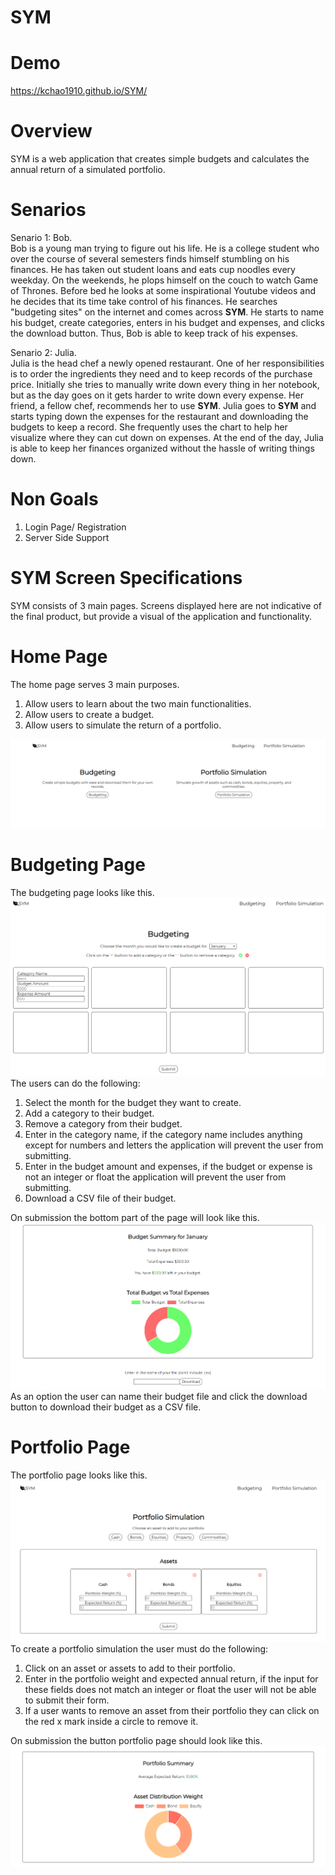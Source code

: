 # SYM

# Demo
https://kchao1910.github.io/SYM/

# Overview
SYM is a web application that creates simple budgets and calculates the annual return of a simulated portfolio.

# Senarios

Senario 1: Bob.<br>
Bob is a young man trying to figure out his life. He is a college student who over the course of several semesters finds himself stumbling on his finances. He has taken out student loans and eats cup noodles every weekday. On the weekends, he plops himself on the couch to watch Game of Thrones. Before bed he looks at some inspirational Youtube videos and he decides that its time take control of his finances. He searches "budgeting sites" on the internet and comes across <b>SYM</b>. He starts to name his budget, create categories, enters in his budget and expenses, and clicks the download button. Thus, Bob is able to keep track of his expenses. 

Senario 2: Julia.<br>
Julia is the head chef a newly opened restaurant. One of her responsibilities is to order the ingredients they need and to keep records of the purchase price. Initially she tries to manually write down every thing in her notebook, but as the day goes on it gets harder to write down every expense. Her friend, a fellow chef, recommends her to use <b>SYM</b>. Julia goes to <b>SYM</b> and starts typing down the expenses for the restaurant and downloading the budgets to keep a record. She frequently uses the chart to help her visualize where they can cut down on expenses. At the end of the day, Julia is able to keep her finances organized without the hassle of writing things down.

# Non Goals
1. Login Page/ Registration
2. Server Side Support

# SYM Screen Specifications
SYM consists of 3 main pages. Screens displayed here are not indicative of the final product, but provide a visual of the application and functionality.

# Home Page
The home page serves 3 main purposes.
1. Allow users to learn about the two main functionalities.
2. Allow users to create a budget.
3. Allow users to simulate the return of a portfolio.

<img src="homepage.png">

# Budgeting Page
The budgeting page looks like this.
<img src="budgeting_page.png">
The users can do the following:
1. Select the month for the budget they want to create.
2. Add a category to their budget.
4. Remove a category from their budget.
3. Enter in the category name, if the category name includes anything except for numbers and letters the application will prevent the user from submitting.
4. Enter in the budget amount and expenses, if the budget or expense is not an integer or float the application will prevent the user from submitting.
5. Download a CSV file of their budget.

On submission the bottom part of the page will look like this.
<img src="budget_summary.png">
As an option the user can name their budget file and click the download button to download their budget as a CSV file.

# Portfolio Page
The portfolio page looks like this.
<img src="portfolio_page.png">
To create a portfolio simulation the user must do the following:
1. Click on an asset or assets to add to their portfolio.
2. Enter in the portfolio weight and expected annual return, if the input for these fields does not match an integer or float the user will not be able to submit their form.
3. If a user wants to remove an asset from their portfolio they can click on the red x mark inside a circle to remove it.

On submission the button portfolio page should look like this.
<img src="portfolio_summary.png">